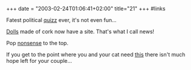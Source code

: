 +++
date = "2003-02-24T01:06:41+02:00"
title="21"
+++
#links 
<p>Fatest political <a class="external" href="http://web.archive.org/web/2003/30/113820/http://www.self-gov.org/quiz.html">quizz</a> ever, it's not even fun...</p>

<p><a class="external" href="http://web.archive.org/web/2003/30/113820/http://www.corkdoll.com/">Dolls</a> made of cork now have a site. That's what I call news!</p>

<p>Pop <a class="external" href="http://web.archive.org/web/2003/30/113820/http://www.1111/11/111111/11/111111/11/111111/11/111111/11/111111/11/11.com/">nonsense</a> to the top.</p>

<p>If you get to the point where you and your cat need <a class="external" href="http://web.archive.org/web/2003/30/113820/http://curtiselectro.homestead.com/CatFinderPlus.html">this</a> there isn't much hope left for your couple...</p>



